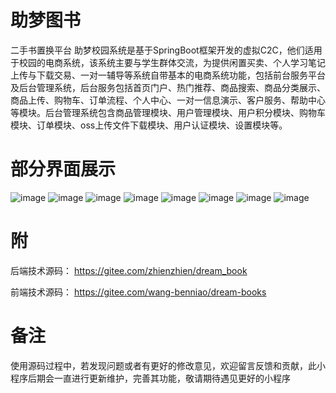 # 助梦图书
二手书置换平台
助梦校园系统是基于SpringBoot框架开发的虚拟C2C，他们适用于校园的电商系统，该系统主要与学生群体交流，为提供闲置买卖、个人学习笔记上传与下载交易、一对一辅导等系统自带基本的电商系统功能，包括前台服务平台及后台管理系统，后台服务包括首页门户、热门推荐、商品搜索、商品分类展示、商品上传、购物车、订单流程、个人中心、一对一信息演示、客户服务、帮助中心等模块。后台管理系统包含商品管理模块、用户管理模块、用户积分模块、购物车模块、订单模块、oss上传文件下载模块、用户认证模块、设置模块等。

# 部分界面展示
![image](https://user-images.githubusercontent.com/82482605/120263544-7a8c5200-c2ce-11eb-9293-e880b9c6ce0f.png)
![image](https://user-images.githubusercontent.com/82482605/120263569-8a0b9b00-c2ce-11eb-90e0-faa5e4a76f3a.png)
![image](https://user-images.githubusercontent.com/82482605/120263585-9263d600-c2ce-11eb-8c4a-db26b9b94efc.png)
![image](https://user-images.githubusercontent.com/82482605/120263603-998ae400-c2ce-11eb-809e-54ef7c9a2a87.png)
![image](https://user-images.githubusercontent.com/82482605/120263608-9db70180-c2ce-11eb-936a-0f9d5f0c4f7e.png)
![image](https://user-images.githubusercontent.com/82482605/120263618-a3144c00-c2ce-11eb-8066-b01fa9e876d7.png)
![image](https://user-images.githubusercontent.com/82482605/120263627-a90a2d00-c2ce-11eb-9c56-27a9a71cc1cc.png)
![image](https://user-images.githubusercontent.com/82482605/120263635-ae677780-c2ce-11eb-8b70-72c95cf90987.png)
# 附
后端技术源码： https://gitee.com/zhienzhien/dream_book

前端技术源码： https://gitee.com/wang-benniao/dream-books 

# 备注
使用源码过程中，若发现问题或者有更好的修改意见，欢迎留言反馈和贡献，此小程序后期会一直进行更新维护，完善其功能，敬请期待遇见更好的小程序
